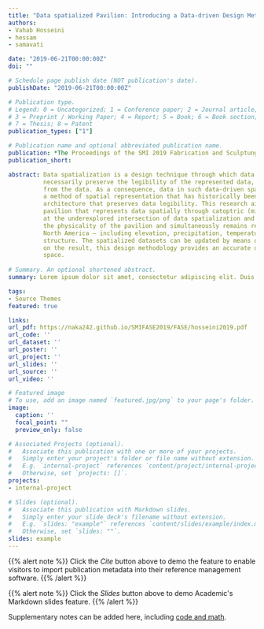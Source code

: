 ```yaml
---
title: "Data spatialized Pavilion: Introducing a Data-driven Design Method based on Principles of Catoptric Anamorphosis"
authors:
- Vahab Hosseini
- hessam
- samavati

date: "2019-06-21T00:00:00Z"
doi: ""

# Schedule page publish date (NOT publication's date).
publishDate: "2019-06-21T00:00:00Z"

# Publication type.
# Legend: 0 = Uncategorized; 1 = Conference paper; 2 = Journal article;
# 3 = Preprint / Working Paper; 4 = Report; 5 = Book; 6 = Book section;
# 7 = Thesis; 8 = Patent
publication_types: ["1"]

# Publication name and optional abbreviated publication name.
publication: *The Proceedings of the SMI 2019 Fabrication and Sculptung Event*
publication_short: 

abstract: Data spatialization is a design technique through which data is used to create architectural spaces. It does not
          necessarily preserve the legibility of the represented data, but rather focuses on the spatial qualities that can be gained
          from the data. As a consequence, data in such data-driven spaces tend to be represented in abstract forms. By means of
          a method of spatial representation that has historically been used in art and architecture, we produce a data-spatialized
          architecture that preserves data legibility. This research aims to introduce a method for the design of a data-driven
          pavilion that represents data spatially through catoptric (mirror-assisted) anamorphosis. The major contribution lies
          at the underexplored intersection of data spatialization and perspectival representation, where the input data defines
          the physicality of the pavilion and simultaneously remains readable. In this work, a set of environmental datasets from
          North America – including elevation, precipitation, temperature, and population – is used to generate an anamorphic
          structure. The spatialized datasets can be updated by means of illuminating the components of the pavilion. Based
          on the result, this design methodology provides an accurate data representation in an anamorphic data-driven public
          space.
          
# Summary. An optional shortened abstract.
summary: Lorem ipsum dolor sit amet, consectetur adipiscing elit. Duis posuere tellus ac convallis placerat. Proin tincidunt magna sed ex sollicitudin condimentum.

tags:
- Source Themes
featured: true

links:
url_pdf: https://naka242.github.io/SMIFASE2019/FASE/hosseini2019.pdf
url_code: ''
url_dataset: ''
url_poster: ''
url_project: ''
url_slides: ''
url_source: ''
url_video: ''

# Featured image
# To use, add an image named `featured.jpg/png` to your page's folder. 
image:
  caption: ''
  focal_point: ""
  preview_only: false

# Associated Projects (optional).
#   Associate this publication with one or more of your projects.
#   Simply enter your project's folder or file name without extension.
#   E.g. `internal-project` references `content/project/internal-project/index.md`.
#   Otherwise, set `projects: []`.
projects:
- internal-project

# Slides (optional).
#   Associate this publication with Markdown slides.
#   Simply enter your slide deck's filename without extension.
#   E.g. `slides: "example"` references `content/slides/example/index.md`.
#   Otherwise, set `slides: ""`.
slides: example
---
```


{{% alert note %}}
Click the *Cite* button above to demo the feature to enable visitors to import publication metadata into their reference management software.
{{% /alert %}}

{{% alert note %}}
Click the *Slides* button above to demo Academic's Markdown slides feature.
{{% /alert %}}

Supplementary notes can be added here, including [code and math](https://sourcethemes.com/academic/docs/writing-markdown-latex/).

